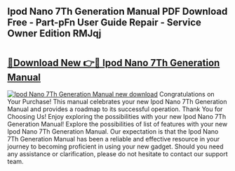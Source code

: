 ## Ipod Nano 7Th Generation Manual PDF Download Free - Part-pFn User Guide Repair - Service Owner Edition RMJqj

# <h2><a href="http://bc28528.oget.top/?id=Ipod+Nano+7Th+Generation+Manual">🔗Download New 👉🔴 Ipod Nano 7Th Generation Manual</a></h2>

[![Ipod Nano 7Th Generation Manual new download](https://i.imgur.com/5g1atiW.png)](http://bc28528.oget.top/?id=Ipod+Nano+7Th+Generation+Manual)
Congratulations on Your Purchase! This manual celebrates your new Ipod Nano 7Th Generation Manual and provides a roadmap to its successful operation. Thank You for Choosing Us! Enjoy exploring the possibilities with your new Ipod Nano 7Th Generation Manual! Explore the possibilities of list of features with your new Ipod Nano 7Th Generation Manual. Our expectation is that the Ipod Nano 7Th Generation Manual has been a reliable and effective resource in your journey to becoming proficient in using your new gadget. Should you need any assistance or clarification, please do not hesitate to contact our support team.
